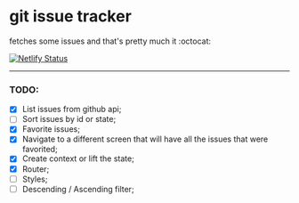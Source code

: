 # git issue tracker

fetches some issues and that's pretty much it :octocat:

[![Netlify Status](https://api.netlify.com/api/v1/badges/50b2c5db-41dc-4ae3-ac71-fc61d9b2fd4f/deploy-status)](https://app.netlify.com/sites/determined-boyd-d65bfe/deploys)

---
### TODO:

- [x] List issues from github api;
- [ ] Sort issues by id or state;
- [x] Favorite issues;
- [x] Navigate to a different screen that will have all the issues that were favorited;
- [x] Create context or lift the state;
- [x] Router;
- [ ] Styles;
- [ ] Descending / Ascending filter;
